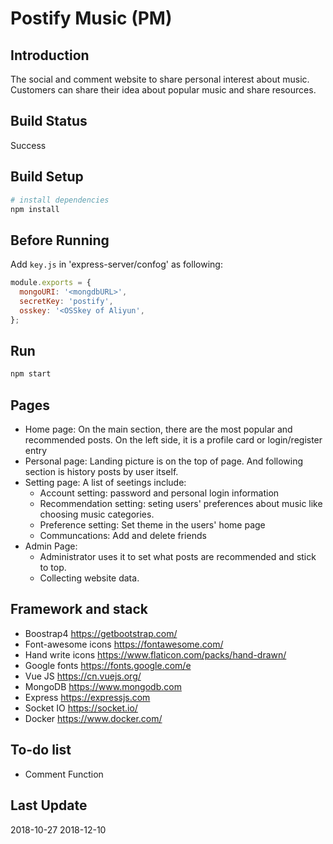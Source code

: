 # Postify Music (PM)

## Introduction

The social and comment website to share personal interest about music. 
Customers can share their idea about popular music and share resources.

## Build Status
Success

## Build Setup

``` bash
# install dependencies
npm install
```
## Before Running
Add `key.js` in 'express-server/confog' as following:
``` javascript
module.exports = {
  mongoURI: '<mongdbURL>',
  secretKey: 'postify',
  osskey: '<OSSkey of Aliyun',
};
```

## Run
``` bash
npm start
```

## Pages

- Home page: On the main section, there are the most popular and recommended posts. On the left side, it is a profile card or login/register entry
- Personal page: Landing picture is on the top of page. And following section is history posts by user itself.
- Setting page: A list of seetings include:
    - Account setting: password and personal login information
    - Recommendation setting: seting users' preferences about music like choosing music categories.
    - Preference setting: Set theme in the users' home page
    - Communcations: Add and delete friends
- Admin Page: 
    - Administrator uses it to set what posts are recommended and stick to top.
    - Collecting website data.

## Framework and stack

- Boostrap4 https://getbootstrap.com/
- Font-awesome icons https://fontawesome.com/
- Hand write icons https://www.flaticon.com/packs/hand-drawn/
- Google fonts https://fonts.google.com/e
- Vue JS https://cn.vuejs.org/
- MongoDB https://www.mongodb.com
- Express https://expressjs.com
- Socket IO https://socket.io/
- Docker https://www.docker.com/

## To-do list

- Comment Function


## Last Update

2018-10-27
2018-12-10